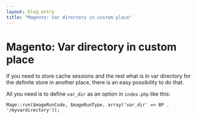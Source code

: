```yaml
---
layout: blog_entry
title: "Magento: Var directory in custom place"
---
```


Magento: Var directory in custom place
===============================

If you need to store cache sessions and the rest what is in var directory for the definite store in another place,
there is an easy possibility to do that.

All you need is to define `var_dir` as an option in `index.php` like this:

    Mage::run($mageRunCode, $mageRunType, array('var_dir' => BP . '/myvardirectory'));





